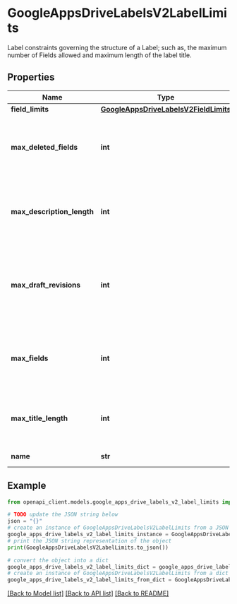 # GoogleAppsDriveLabelsV2LabelLimits

Label constraints governing the structure of a Label; such as, the maximum number of Fields allowed and maximum length of the label title.

## Properties

Name | Type | Description | Notes
------------ | ------------- | ------------- | -------------
**field_limits** | [**GoogleAppsDriveLabelsV2FieldLimits**](GoogleAppsDriveLabelsV2FieldLimits.md) |  | [optional] 
**max_deleted_fields** | **int** | The maximum number of published Fields that can be deleted. | [optional] 
**max_description_length** | **int** | The maximum number of characters allowed for the description. | [optional] 
**max_draft_revisions** | **int** | The maximum number of draft revisions that will be kept before deleting old drafts. | [optional] 
**max_fields** | **int** | The maximum number of Fields allowed within the label. | [optional] 
**max_title_length** | **int** | The maximum number of characters allowed for the title. | [optional] 
**name** | **str** | Resource name. | [optional] 

## Example

```python
from openapi_client.models.google_apps_drive_labels_v2_label_limits import GoogleAppsDriveLabelsV2LabelLimits

# TODO update the JSON string below
json = "{}"
# create an instance of GoogleAppsDriveLabelsV2LabelLimits from a JSON string
google_apps_drive_labels_v2_label_limits_instance = GoogleAppsDriveLabelsV2LabelLimits.from_json(json)
# print the JSON string representation of the object
print(GoogleAppsDriveLabelsV2LabelLimits.to_json())

# convert the object into a dict
google_apps_drive_labels_v2_label_limits_dict = google_apps_drive_labels_v2_label_limits_instance.to_dict()
# create an instance of GoogleAppsDriveLabelsV2LabelLimits from a dict
google_apps_drive_labels_v2_label_limits_from_dict = GoogleAppsDriveLabelsV2LabelLimits.from_dict(google_apps_drive_labels_v2_label_limits_dict)
```
[[Back to Model list]](../README.md#documentation-for-models) [[Back to API list]](../README.md#documentation-for-api-endpoints) [[Back to README]](../README.md)


